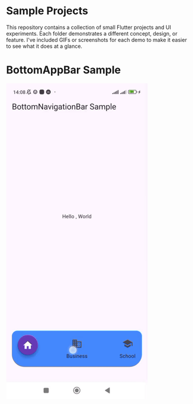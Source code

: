 # Sample Projects

This repository contains a collection of small Flutter projects and UI experiments.
Each folder demonstrates a different concept, design, or feature.
I've included GIFs or screenshots for each demo to make it easier to see what it does at a glance.

# BottomAppBar Sample

![Bottom App Bar](assets/bottom_app_bar.gif)

